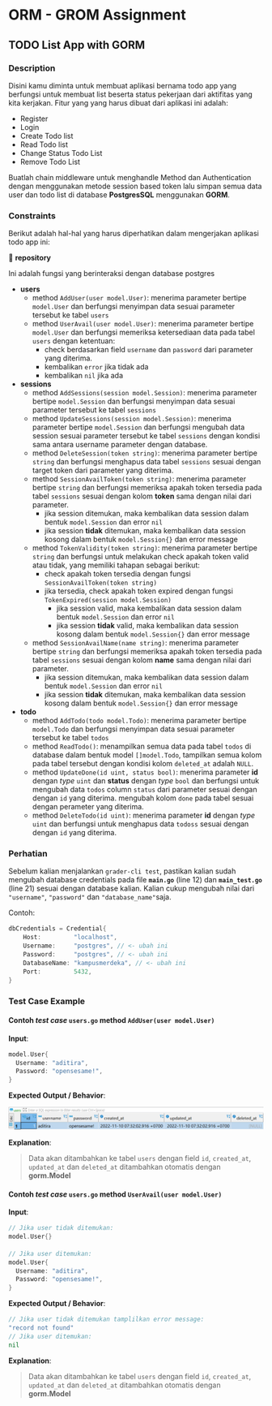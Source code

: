 # ORM - GROM Assignment

## TODO List App with GORM

### Description

Disini kamu diminta untuk membuat aplikasi bernama todo app yang berfungsi untuk membuat list beserta status pekerjaan dari aktifitas yang kita kerjakan. Fitur yang yang harus dibuat dari aplikasi ini adalah:

- Register
- Login
- Create Todo list
- Read Todo list
- Change Status Todo List
- Remove Todo List

Buatlah chain middleware untuk menghandle Method dan Authentication dengan menggunakan metode session based token lalu simpan semua data user dan todo list di database **PostgresSQL** menggunakan **GORM**.

### Constraints

Berikut adalah hal-hal yang harus diperhatikan dalam mengerjakan aplikasi todo app ini:

📁 **repository**

Ini adalah fungsi yang berinteraksi dengan database postgres

- **users**
  - method `AddUser(user model.User)`: menerima parameter bertipe `model.User` dan berfungsi menyimpan data sesuai parameter tersebut ke tabel `users`
  - method `UserAvail(user model.User)`: menerima parameter bertipe `model.User` dan berfungsi memeriksa ketersediaan data pada tabel `users` dengan ketentuan:
    - check berdasarkan field `username` dan `password` dari parameter yang diterima.
    - kembalikan `error` jika tidak ada
    - kembalikan `nil` jika ada
- **sessions**
  - method `AddSessions(session model.Session)`: menerima parameter bertipe `model.Session` dan berfungsi menyimpan data sesuai parameter tersebut ke tabel `sessions`
  - method `UpdateSessions(session model.Session)`: menerima parameter bertipe `model.Session` dan berfungsi mengubah data session sesuai parameter tersebut ke tabel `sessions` dengan kondisi sama antara username parameter dengan database.
  - method `DeleteSession(token string)`: menerima parameter bertipe `string` dan berfungsi menghapus data tabel `sessions` sesuai dengan target token dari parameter yang diterima.
  - method `SessionAvailToken(token string)`: menerima parameter bertipe `string` dan berfungsi memeriksa apakah token tersedia pada tabel `sessions` sesuai dengan kolom **token** sama dengan nilai dari parameter.
    - jika session ditemukan, maka kembalikan data session dalam bentuk `model.Session` dan error `nil`
    - jika session **tidak** ditemukan, maka kembalikan data session kosong dalam bentuk `model.Session{}` dan error message
  - method `TokenValidity(token string)`: menerima parameter bertipe `string` dan berfungsi untuk melakukan check apakah token valid atau tidak, yang memiliki tahapan sebagai berikut:
    - check apakah token tersedia dengan fungsi `SessionAvailToken(token string)`
    - jika tersedia, check apakah token expired dengan fungsi `TokenExpired(session model.Session)`
      - jika session valid, maka kembalikan data session dalam bentuk `model.Session` dan error `nil`
      - jika session **tidak** valid, maka kembalikan data session kosong dalam bentuk `model.Session{}` dan error message
  - method `SessionAvailName(name string)`: menerima parameter bertipe `string` dan berfungsi memeriksa apakah token tersedia pada tabel `sessions` sesuai dengan kolom **name** sama dengan nilai dari parameter.
    - jika session ditemukan, maka kembalikan data session dalam bentuk `model.Session` dan error `nil`
    - jika session **tidak** ditemukan, maka kembalikan data session kosong dalam bentuk `model.Session{}` dan error message
- **todo**
  - method `AddTodo(todo model.Todo)`: menerima parameter bertipe `model.Todo` dan berfungsi menyimpan data sesuai parameter tersebut ke tabel `todos`
  - method `ReadTodo()`: menampilkan semua data pada tabel `todos` di database dalam bentuk model `[]model.Todo`, tampilkan semua kolom pada tabel tersebut dengan kondisi kolom `deleted_at` adalah `NULL`.
  - method `UpdateDone(id uint, status bool)`: menerima parameter **id** dengan _type_ `uint` dan **status** dengan _type_ `bool` dan berfungsi untuk mengubah data `todos` column `status` dari parameter sesuai dengan dengan `id` yang diterima. mengubah kolom `done` pada tabel sesuai dengan perameter yang diterima.
  - method `DeleteTodo(id uint)`: menerima parameter **id** dengan _type_ `uint` dan berfungsi untuk menghapus data `todoss` sesuai dengan dengan `id` yang diterima.

### **Perhatian**

Sebelum kalian menjalankan `grader-cli test`, pastikan kalian sudah mengubah database credentials pada file **`main.go`** (line 12) dan **`main_test.go`** (line 21) sesuai dengan database kalian. Kalian cukup mengubah nilai dari  `"username"`, `"password"` dan `"database_name"`saja.

Contoh:

```go
dbCredentials = Credential{
    Host:         "localhost",
    Username:     "postgres", // <- ubah ini
    Password:     "postgres", // <- ubah ini
    DatabaseName: "kampusmerdeka", // <- ubah ini
    Port:         5432,
}
```

### Test Case Example

#### Contoh _test case_ `users.go` method `AddUser(user model.User)`

**Input**:

```go
model.User{
  Username: "aditira",
  Password: "opensesame!",
}
```

**Expected Output / Behavior**:

![Users](./template/assets/images/users.png)

**Explanation**:

> Data akan ditambahkan ke tabel `users` dengan field `id`, `created_at`, `updated_at` dan `deleted_at` ditambahkan otomatis dengan **gorm.Model**

#### Contoh _test case_ `users.go` method `UserAvail(user model.User)`

**Input**:

```go
// Jika user tidak ditemukan:
model.User{}

// Jika user ditemukan:
model.User{
  Username: "aditira",
  Password: "opensesame!",
}

```

**Expected Output / Behavior**:

```go
// Jika user tidak ditemukan tamplilkan error message:
"record not found"
// Jika user ditemukan:
nil
```

**Explanation**:

>Data akan ditambahkan ke tabel `users` dengan field `id`, `created_at`, `updated_at` dan `deleted_at` ditambahkan otomatis dengan **gorm.Model**
